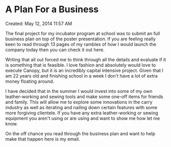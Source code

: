 # A Plan For a Business

Created: May 12, 2014 11:57 AM

The final project for my incubator program at school was to submit an full business plan on top of the poster presentation. If you are feeling really keen to read through 13 pages of my rambles of how I would launch the company today then you can check it out here.

Writing that all out forced me to think through all the details and evaluate if it is something that is feasible. I love fashion and absolutely would love to execute Canopy, but it is an incredibly capital intensive project. Given that I am 22 years old and finishing school in a week I don't have a lot of extra money floating around.

I have decided that in the summer I would invest into some of my own leather-working and sewing tools and make some one-off items for friends and family. This will allow me to explore some innovations in the carry industry as well as iterating and nailing down certain features with some more forgiving clientele. If you have any extra leather-working or sewing equipment you aren't using or are using and want to show me how let me know.

On the off chance you read through the business plan and want to help make that happen here is my email.